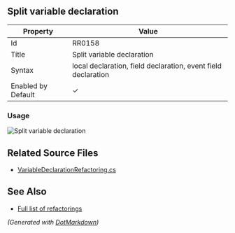 ## Split variable declaration

| Property           | Value                                                         |
| ------------------ | ------------------------------------------------------------- |
| Id                 | RR0158                                                        |
| Title              | Split variable declaration                                    |
| Syntax             | local declaration, field declaration, event field declaration |
| Enabled by Default | &#x2713;                                                      |

### Usage

![Split variable declaration](../../images/refactorings/SplitLocalDeclaration.png)

## Related Source Files

* [VariableDeclarationRefactoring.cs](../../src/Refactorings/CSharp/Refactorings/VariableDeclarationRefactoring.cs)

## See Also

* [Full list of refactorings](Refactorings.md)

*\(Generated with [DotMarkdown](http://github.com/JosefPihrt/DotMarkdown)\)*